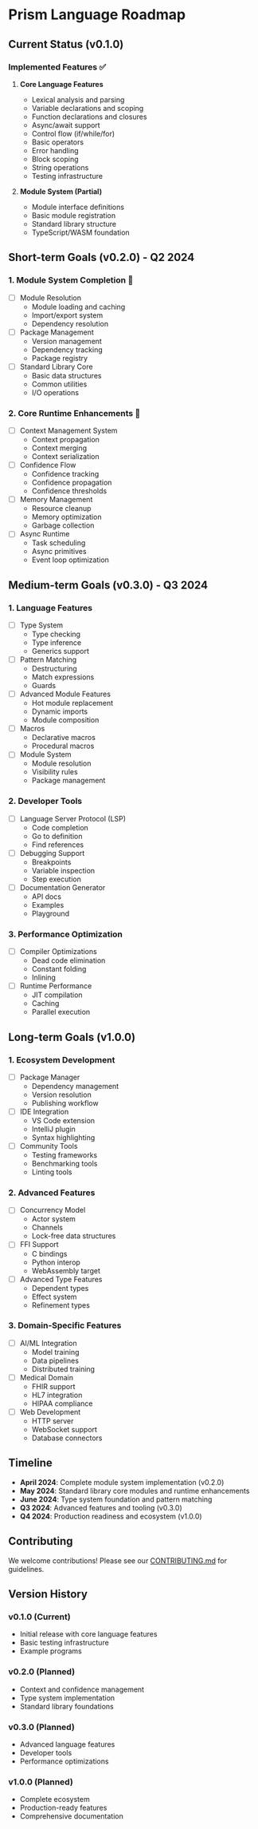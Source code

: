 # Prism Language Roadmap

## Current Status (v0.1.0)

### Implemented Features ✅
1. **Core Language Features**
   - Lexical analysis and parsing
   - Variable declarations and scoping
   - Function declarations and closures
   - Async/await support
   - Control flow (if/while/for)
   - Basic operators
   - Error handling
   - Block scoping
   - String operations
   - Testing infrastructure

2. **Module System (Partial)**
   - Module interface definitions
   - Basic module registration
   - Standard library structure
   - TypeScript/WASM foundation

## Short-term Goals (v0.2.0) - Q2 2024

### 1. Module System Completion 🚧
- [ ] Module Resolution
  - Module loading and caching
  - Import/export system
  - Dependency resolution
- [ ] Package Management
  - Version management
  - Dependency tracking
  - Package registry
- [ ] Standard Library Core
  - Basic data structures
  - Common utilities
  - I/O operations

### 2. Core Runtime Enhancements 🚧
- [ ] Context Management System
  - Context propagation
  - Context merging
  - Context serialization
- [ ] Confidence Flow
  - Confidence tracking
  - Confidence propagation
  - Confidence thresholds
- [ ] Memory Management
  - Resource cleanup
  - Memory optimization
  - Garbage collection
- [ ] Async Runtime
  - Task scheduling
  - Async primitives
  - Event loop optimization

## Medium-term Goals (v0.3.0) - Q3 2024

### 1. Language Features
- [ ] Type System
  - Type checking
  - Type inference
  - Generics support
- [ ] Pattern Matching
  - Destructuring
  - Match expressions
  - Guards
- [ ] Advanced Module Features
  - Hot module replacement
  - Dynamic imports
  - Module composition
- [ ] Macros
  - Declarative macros
  - Procedural macros
- [ ] Module System
  - Module resolution
  - Visibility rules
  - Package management

### 2. Developer Tools
- [ ] Language Server Protocol (LSP)
  - Code completion
  - Go to definition
  - Find references
- [ ] Debugging Support
  - Breakpoints
  - Variable inspection
  - Step execution
- [ ] Documentation Generator
  - API docs
  - Examples
  - Playground

### 3. Performance Optimization
- [ ] Compiler Optimizations
  - Dead code elimination
  - Constant folding
  - Inlining
- [ ] Runtime Performance
  - JIT compilation
  - Caching
  - Parallel execution

## Long-term Goals (v1.0.0)

### 1. Ecosystem Development
- [ ] Package Manager
  - Dependency management
  - Version resolution
  - Publishing workflow
- [ ] IDE Integration
  - VS Code extension
  - IntelliJ plugin
  - Syntax highlighting
- [ ] Community Tools
  - Testing frameworks
  - Benchmarking tools
  - Linting tools

### 2. Advanced Features
- [ ] Concurrency Model
  - Actor system
  - Channels
  - Lock-free data structures
- [ ] FFI Support
  - C bindings
  - Python interop
  - WebAssembly target
- [ ] Advanced Type Features
  - Dependent types
  - Effect system
  - Refinement types

### 3. Domain-Specific Features
- [ ] AI/ML Integration
  - Model training
  - Data pipelines
  - Distributed training
- [ ] Medical Domain
  - FHIR support
  - HL7 integration
  - HIPAA compliance
- [ ] Web Development
  - HTTP server
  - WebSocket support
  - Database connectors

## Timeline

- **April 2024**: Complete module system implementation (v0.2.0)
- **May 2024**: Standard library core modules and runtime enhancements
- **June 2024**: Type system foundation and pattern matching
- **Q3 2024**: Advanced features and tooling (v0.3.0)
- **Q4 2024**: Production readiness and ecosystem (v1.0.0)

## Contributing

We welcome contributions! Please see our [CONTRIBUTING.md](CONTRIBUTING.md) for guidelines.

## Version History

### v0.1.0 (Current)
- Initial release with core language features
- Basic testing infrastructure
- Example programs

### v0.2.0 (Planned)
- Context and confidence management
- Type system implementation
- Standard library foundations

### v0.3.0 (Planned)
- Advanced language features
- Developer tools
- Performance optimizations

### v1.0.0 (Planned)
- Complete ecosystem
- Production-ready features
- Comprehensive documentation
